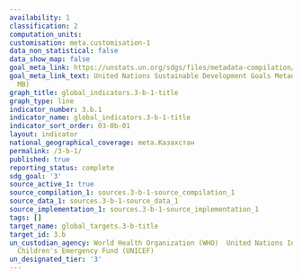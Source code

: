 ```yaml
---
availability: 1
classification: 2
computation_units:
customisation: meta.customisation-1
data_non_statistical: false
data_show_map: false
goal_meta_link: https://unstats.un.org/sdgs/files/metadata-compilation/Metadata-Goal-3.pdf
goal_meta_link_text: United Nations Sustainable Development Goals Metadata (PDF 4.0
  MB)
graph_title: global_indicators.3-b-1-title
graph_type: line
indicator_number: 3.b.1
indicator_name: global_indicators.3-b-1-title
indicator_sort_order: 03-0b-01
layout: indicator
national_geographical_coverage: meta.Казахстан
permalink: /3-b-1/
published: true
reporting_status: complete
sdg_goal: '3'
source_active_1: true
source_compilation_1: sources.3-b-1-source_compilation_1
source_data_1: sources.3-b-1-source_data_1
source_implementation_1: sources.3-b-1-source_implementation_1
tags: []
target_name: global_targets.3-b-title
target_id: 3.b
un_custodian_agency: World Health Organization (WHO)  United Nations International
  Children's Emergency Fund (UNICEF)
un_designated_tier: '3'
---
```

